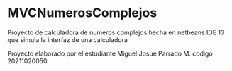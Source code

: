 # MVCNumerosComplejos
Proyecto de calculadora de numeros complejos hecha en netbeans IDE 13 que simula la interfaz de una calculadora


Proyecto elaborado por el estudiante Miguel Josue Parrado M. codigo 20211020050
